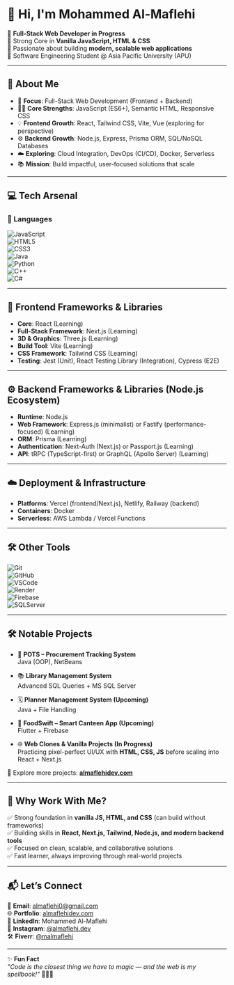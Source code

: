 # 👋 Hi, I'm Mohammed Al-Maflehi  

🔹 **Full-Stack Web Developer in Progress**  
🔹 Strong Core in **Vanilla JavaScript, HTML & CSS**  
🔹 Passionate about building **modern, scalable web applications**  
🔹 Software Engineering Student @ Asia Pacific University (APU)  

---

## 🚀 About Me  

- 🎯 **Focus**: Full-Stack Web Development (Frontend + Backend)  
- 👨‍💻 **Core Strengths**: JavaScript (ES6+), Semantic HTML, Responsive CSS  
- 💡 **Frontend Growth**: React, Tailwind CSS, Vite, Vue (exploring for perspective)  
- ⚙️ **Backend Growth**: Node.js, Express, Prisma ORM, SQL/NoSQL Databases  
- ☁️ **Exploring**: Cloud Integration, DevOps (CI/CD), Docker, Serverless  
- 📚 **Mission**: Build impactful, user-focused solutions that scale  

---

## 💻 Tech Arsenal  

### 🔹 Languages  
![JavaScript](https://img.shields.io/badge/JavaScript-ES6+-F7DF1E?style=flat&logo=javascript&logoColor=black)  
![HTML5](https://img.shields.io/badge/HTML5-E34F26?style=flat&logo=html5&logoColor=white)  
![CSS3](https://img.shields.io/badge/CSS3-1572B6?style=flat&logo=css3&logoColor=white)  
![Java](https://img.shields.io/badge/Java-ED8B00?style=flat&logo=java&logoColor=white)  
![Python](https://img.shields.io/badge/Python-3776AB?style=flat&logo=python&logoColor=white)  
![C++](https://img.shields.io/badge/C++-00599C?style=flat&logo=cplusplus&logoColor=white)  
![C#](https://img.shields.io/badge/C%23-239120?style=flat&logo=c-sharp&logoColor=white)  

---

## 🎨 Frontend Frameworks & Libraries  
- **Core**: React  (Learning)
- **Full-Stack Framework**: Next.js  (Learning)
- **3D & Graphics**: Three.js  (Learning)
- **Build Tool**: Vite  (Learning)
- **CSS Framework**: Tailwind CSS  (Learning)
- **Testing**: Jest (Unit), React Testing Library (Integration), Cypress (E2E)  

---

## ⚙️ Backend Frameworks & Libraries (Node.js Ecosystem)  
- **Runtime**: Node.js  
- **Web Framework**: Express.js (minimalist) or Fastify (performance-focused)  (Learning)
- **ORM**: Prisma  (Learning)
- **Authentication**: Next-Auth (Next.js) or Passport.js  (Learning)
- **API**: tRPC (TypeScript-first) or GraphQL (Apollo Server)  (Learning)

---

## ☁️ Deployment & Infrastructure  
- **Platforms**: Vercel (frontend/Next.js), Netlify, Railway (backend)  
- **Containers**: Docker  
- **Serverless**: AWS Lambda / Vercel Functions  

---

## 🛠️ Other Tools  
![Git](https://img.shields.io/badge/Git-F05032?style=flat&logo=git&logoColor=white)  
![GitHub](https://img.shields.io/badge/GitHub-181717?style=flat&logo=github&logoColor=white)  
![VSCode](https://img.shields.io/badge/VS_Code-0078D4?style=flat&logo=visual-studio-code&logoColor=white)  
![Render](https://img.shields.io/badge/Render-46E3B7?style=flat&logo=render&logoColor=black)  
![Firebase](https://img.shields.io/badge/Firebase-FFCA28?style=flat&logo=firebase&logoColor=black)  
![SQLServer](https://img.shields.io/badge/SQL%20Server-CC2927?style=flat&logo=microsoftsqlserver&logoColor=white)  

---

## 🛠️ Notable Projects  

- 🛒 **POTS – Procurement Tracking System**  
   Java (OOP), NetBeans  

- 📚 **Library Management System**  
   Advanced SQL Queries + MS SQL Server  

- 🗓️ **Planner Management System (Upcoming)**  
   Java + File Handling  

- 🍔 **FoodSwift – Smart Canteen App (Upcoming)**  
   Flutter + Firebase  

- 🌐 **Web Clones & Vanilla Projects (In Progress)**  
   Practicing pixel-perfect UI/UX with **HTML, CSS, JS** before scaling into React + Next.js  

🔗 Explore more projects: **[almaflehidev.com](https://almaflehidev.com)**  

---

## 🌟 Why Work With Me?  

✅ Strong foundation in **vanilla JS, HTML, and CSS** (can build without frameworks)  
✅ Building skills in **React, Next.js, Tailwind, Node.js, and modern backend tools**  
✅ Focused on clean, scalable, and collaborative solutions  
✅ Fast learner, always improving through real-world projects  

---

## 📬 Let’s Connect  

📧 **Email**: almaflehi0@gmail.com  
🌐 **Portfolio**: [almaflehidev.com](https://almaflehidev.com)  
💼 **LinkedIn**: Mohammed Al-Maflehi  
📸 **Instagram**: [@almaflehi.dev](https://instagram.com/almaflehi.dev)  
🛠️ **Fiverr**: [@malmaflehi](https://fiverr.com/malmaflehi)  

---

✨ **Fun Fact**  
*"Code is the closest thing we have to magic — and the web is my spellbook!"* 🧙‍♂️✨  

